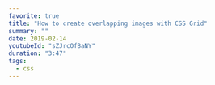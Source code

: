 ```yaml
---
favorite: true
title: "How to create overlapping images with CSS Grid"
summary: ""
date: 2019-02-14
youtubeId: "sZJrcOfBaNY"
duration: "3:47"
tags:
  - css
---
```

